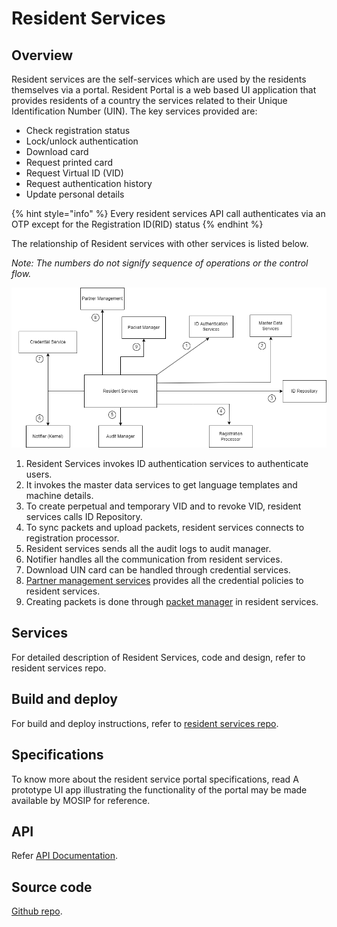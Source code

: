 # Resident Services

## Overview
Resident services are the self-services which are used by the residents themselves via a portal. Resident Portal is a web based UI application that provides residents of a country the services related to their Unique Identification Number (UIN).
The key services provided are:
* Check registration status
* Lock/unlock authentication 
* Download card 
* Request printed card
* Request Virtual ID (VID)
* Request authentication history
* Update personal details

{% hint style="info" %}
Every resident services API call authenticates via an OTP except for the Registration ID(RID) status
{% endhint %}

The relationship of Resident services with other services is listed below. 

_Note: The numbers do not signify sequence of operations or the control flow._

![](_images/resident-services1.png)

1. Resident Services invokes ID authentication services to authenticate users.
2. It invokes the master data services to get language templates and machine details.
3. To create perpetual and temporary VID and to revoke VID, resident services calls ID Repository.
4. To sync packets and upload packets, resident services connects to registration processor.
5. Resident services sends all the audit logs to audit manager.
6. Notifier handles all the communication from resident services.
7. Download UIN card can be handled through credential services.
8. [Partner management services](partner-management-services.md) provides all the credential policies to resident services.
9. Creating packets is done through [packet manager](packet-manager.md) in resident services.

## Services
For detailed description of Resident Services, code and design, refer to resident services repo.

## Build and deploy
For build and deploy instructions, refer to [resident services repo](https://github.com/mosip/resident-services/tree/release-1.2.0).

## Specifications
To know more about the resident service portal specifications, read 
A prototype UI app illustrating the functionality of the portal may be made available by MOSIP for reference. 

## API
Refer [API Documentation](https://mosip.github.io/documentation/1.2.0-rc2/1.2.0-rc2.html).

## Source code 
[Github repo](https://github.com/mosip/resident-services/tree/release-1.2.0).

